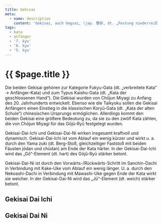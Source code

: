 ```yaml
---
title: Gekisai
meta:
  - name: description 
    content: 'Gekisai, auch Gegsai, (jap. 撃砕, dt. „Festung niederreißen“); es gibt die Varianten Gekisai-Dai-Ichi (Gekisai I) und Gekisai-Dai-Ni (Gekisai II).' 
tags:
  - kata
  - anfänger
  - '7. kyu'
  - '6. kyu'
  - '5. kyu'
---
```


# {{ $page.title }}

<ShowDescription />

Die beiden Gekisai gehören zur Kategorie Fukyu-Gata (dt. „verbreitete Kata“ → Anfänger-Kata) und zum Typus Kaishu-Gata (dt. „Kata der geschlossenen Hand“). Die Gekisai wurden von Chōjun Miyagi zu Anfang des 20. Jahrhunderts entwickelt. Ebenso wie die Taikyoku sollen die Gekisai Anfängern einen Einstieg in die klassischen Koryū-Gata (dt. „Kata der alten Schule“) chinesischen Ursprungs ermöglichen. Allerdings kommt den beiden Gekisai eine größere Bedeutung zu, da sie zu den zwölf Kata zählen, die von Chōjun Miyagi für das Gōjū-Ryū festgelegt wurden. 

Gekisai-Dai-Ichi und Gekisai-Dai-Ni wirken insgesamt kraftvoll und dynamisch. Gekisai-Dai-Ichi ist vom Ablauf ein wenig kürzer und wirkt u. a. durch den Yama zuki (dt. Berg-Stoß, gleichzeitiger Faststoß mit beiden Fäusten jōdan und chūdan) am Ende der Kata härter. In der Gekisai-Dai-Ichi wird das „Gō“-Element (dt. hart) des Gōjū-Ryū stärker betont.

Gekisai-Dai-Ni ist durch den Vorwärts-/Rückwärts-Schritt im Sanchin-Dachi in Verbindung mit Kake-Uke vom Ablauf ein wenig länger. U. a. durch den Nekoashi-Dachi in Verbindung mit Mawashi-Uke gegen Ende der Kata wirkt sie weicher. In der Gekisai-Dai-Ni wird das „Jū“-Element (dt. weich) stärker betont.

## Gekisai Dai Ichi

<YouTube videoid="YtcRO7zceIg" />

## Gekisai Dai Ni

<YouTube videoid="7ATBdHJcq-g" />